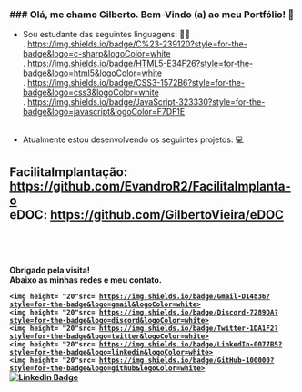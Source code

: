 <h3>### Olá, me chamo Gilberto. Bem-Vindo (a) ao meu Portfólio! 👋</h3>


 - Sou estudante das seguintes linguagens: 👨‍🎓<br>
    . https://img.shields.io/badge/C%23-239120?style=for-the-badge&logo=c-sharp&logoColor=white<br>
    . https://img.shields.io/badge/HTML5-E34F26?style=for-the-badge&logo=html5&logoColor=white<br>
    . https://img.shields.io/badge/CSS3-1572B6?style=for-the-badge&logo=css3&logoColor=white<br>
    . https://img.shields.io/badge/JavaScript-323330?style=for-the-badge&logo=javascript&logoColor=F7DF1E<br><br>

- Atualmente estou desenvolvendo os seguintes projetos: 💻<br>

<b>FacilitaImplantação:<b> https://github.com/EvandroR2/FacilitaImplanta-o<br>
<b>eDOC:<b> https://github.com/GilbertoVieira/eDOC<br>
<br>
------------------------------------
<br><br>
 <b>Obrigado pela visita!<b><br>
 <b>Abaixo as minhas redes e meu contato.<b>
  
<code><img height= "20"src= https://img.shields.io/badge/Gmail-D14836?style=for-the-badge&logo=gmail&logoColor=white></code><br>
<code><img height= "20"src= https://img.shields.io/badge/Discord-7289DA?style=for-the-badge&logo=discord&logoColor=white></code><br>
<code><img height= "20"src= https://img.shields.io/badge/Twitter-1DA1F2?style=for-the-badge&logo=twitter&logoColor=white></code><br>
<code><img height= "20"src= https://img.shields.io/badge/LinkedIn-0077B5?style=for-the-badge&logo=linkedin&logoColor=white></code><br>
<code><img height= "20"src= https://img.shields.io/badge/GitHub-100000?style=for-the-badge&logo=github&logoColor=white></code><br>
[![Linkedin Badge](https://img.shields.io/badge/-LinkedIn-blue?style=flat-square&logo=Linkedin&logoColor=white&link=https://www.linkedin.com/in/gilbertorodvieirap/)](https://www.linkedin.com/in/gilbertorodvieirap/)



 
<!--
**GilbertoVieira/GilbertoVieira** is a ✨ _special_ ✨ repository because its `README.md` (this file) appears on your GitHub profile.

Here are some ideas to get you started:

- 🔭 I’m currently working on ...
- 🌱 I’m currently learning ...
- 👯 I’m looking to collaborate on ...
- 🤔 I’m looking for help with ...
- 💬 Ask me about ...
- 📫 How to reach me: ...
- 😄 Pronouns: ...
- ⚡ Fun fact: ...
-->
